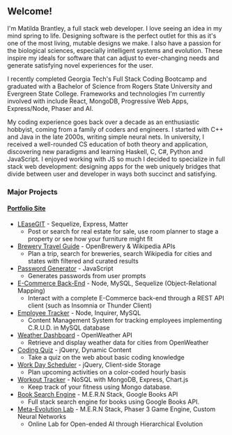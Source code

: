 ## Welcome!

I'm Matilda Brantley, a full stack web developer. I love seeing an idea in my mind spring to life. 
Designing software is the perfect outlet for this as it's one of the most living, mutable designs we make. 
I also have a passion for the biological sciences, especially intelligent systems and evolution. These inspire my 
ideals for software that can adjust to ever-changing needs and generate satisfying novel experiences for the user.  
  
I recently completed Georgia Tech's Full Stack Coding Bootcamp and graduated with a Bachelor of Science
from Rogers State University and Evergreen State College. Frameworks and technologies I'm currently involved with
include React, MongoDB, Progressive Web Apps, Express/Node, Phaser and AI.  
  
My coding experience goes back over a decade as an enthusiastic hobbyist, coming from a family of coders and engineers.
I started with C++ and Java in the late 2000s, writing simple neural nets. In university, I received 
a well-rounded CS education of both theory and application, discovering new paradigms and learning Haskell, C, C#, Python and JavaScript. 
I enjoyed working with JS so much I decided to specialize in full stack web development: designing apps for the web uniquely bridges
that divide between user and developer in ways both succinct and satisfying.

### Major Projects
#### [Portfolio Site](https://matildabrantley.github.io/portfolio-react/)
* [LEaseGIT](https://still-tundra-21201.herokuapp.com/) - Sequelize, Express, Matter
    * Post or search for real estate for sale, use room planner to stage a property or see how your furniture might fit
* [Brewery Travel Guide](https://matildabrantley.github.io/project-one/) - OpenBrewery & Wikipedia APIs
    * Plan a trip, search for breweries, search Wikipedia for cities and states with filtered and curated results 
* [Password Generator](https://matildabrantley.github.io/password-generator/) - JavaScript
    * Generates passwords from user prompts
* [E-Commerce Back-End](https://github.com/matildabrantley/e-commerce-back-end) - Node, MySQL, Sequelize (Object-Relational Mapping)
    * Interact with a complete E-Commerce back-end through a REST API client (such as Insomnia or Thunder Client)
* [Employee Tracker](https://github.com/matildabrantley/employee-tracker) - Node, Inquirer, MySQL
    * Content Management System for tracking employees implementing C.R.U.D. in MySQL database
* [Weather Dashboard](https://matildabrantley.github.io/weather-dashboard/) - OpenWeather API
    * Retrieve and display weather data for cities from OpenWeather
* [Coding Quiz](https://matildabrantley.github.io/code-quiz/) - jQuery, Dynamic Content
    * Take a quiz on the web about basic coding knowledge
* [Work Day Scheduler](https://matildabrantley.github.io/work-day-scheduler/) - jQuery, Client-side Storage
    * Plan upcoming activities on a color-coded hourly basis
* [Workout Tracker](https://mysterious-retreat-86741.herokuapp.com/) - NoSQL with MongoDB, Express, Chart.js
    * Keep track of your fitness using Mongo database.
* [Book Search Engine](https://fathomless-dusk-11575.herokuapp.com/) - M.E.R.N Stack, Google Books API
   * Full stack search engine for books using Google Books API.
* [Meta-Evolution Lab](https://github.com/matildabrantley/metaevolution) - M.E.R.N Stack, Phaser 3 Game Engine, Custom Neural Networks
   * Online Lab for Open-ended AI through Hierarchical Evolution
